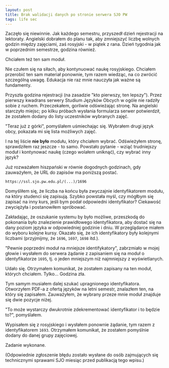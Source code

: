 ```yaml
---
layout: post
title: Brak walidacji danych po stronie serwera SJO PW
tags: life sec
---
```


Zaczęło się niewinnie. Jak każdego semestru, przyszedł dzień rejestracji na lektoraty. Angielski dobrałem do planu tak, aby zmniejszyć liczbę wolnych godzin między zajęciami, zaś rosyjski - w piątek z rana. Dzień tygodnia jak w poprzednim semestrze, godzina również.

Chciałem też ten sam moduł.

Nie czułem się na siłach, aby kontynuować naukę rosyjskiego. Chciałem przerobić ten sam materiał ponownie, tym razem wiedząc, na co zwrócić szczególną uwagę. Edukacja nie raz mnie nauczyła jak ważne są fundamenty.

Przyszła godzina rejestracji (na zasadzie "kto pierwszy, ten lepszy"). Przez pierwszy kwadrans serwery Studium Języków Obcych w ogóle nie radziły sobie z ruchem. Przeczekałem, gorliwie odświeżając stronę. Na angielski starczyło miejsc; po kilku próbach wysłania formularza serwer potwierdził, że zostałem dodany do listy uczestników wybranych zajęć.

"Teraz już z górki", pomyślałem uśmiechając się. Wybrałem drugi język obcy, pokazała mi się lista możliwych zajęć.

I na tej liście **nie było** modułu, który chciałem wybrać. Odświeżyłem stronę, sprawdziłem raz jeszcze - to samo. Powstało pytanie - wziąć trudniejszy moduł i kontynować naukę (czego wolałem uniknąć), czy wybrać inny język?

Już rozważałem hiszpański w równie dogodnych godzinach, gdy zauważyłem, że URL do zapisów ma poniższą postać.

```
https://ssl.sjo.pw.edu.pl/(...)/1696
```

Domyśliłem się, że liczba na końcu była zwyczajnie identyfikatorem modułu, na który studenci się zapisują. Szybko powstała myśl, czy mógłbym się zapisać na inny kurs, jeśli bym podał odpowiedni identyfikator? Ciekawość zwyciężyła i postanowiłem spróbować.

Zakładając, że oszukanie systemu by było możliwe, przeszkodą do pokonania było znalezienie prawidłowego identyfikatora, aby dostać się na dany poziom języka w odpowiedniej godzinie i dniu. W przeglądarce miałem do wyboru kolejne kursy. Okazało się, że ich identyfikatory były kolejnymi liczbami (przyjmijmy, że `1696`, `1697`, `1698` itd.).

"Pewnie poprzedni moduł na mniejsze identifykatory", zabrzmiało w mojej głowie i wysłałem do serwera żądanie z zapisaniem się na moduł o identyfikatorze `1695`, tj. o jeden mniejszym niż najmniejszy z wyświetlanych.

Udało się. Otrzymałem komunikat, że zostałem zapisany na ten moduł, których chciałem. Tylko... Godzina zła.

Tym samym musiałem dalej szukać upragnionego identyfikatora. Otworzyłem PDF-a z ofertą języków na letni semestr, znalazłem ten, na który się zapisałem. Zauważyłem, że wybrany przeze mnie moduł znajduje się dwie pozycje niżej.

"To może wystarczy dwukrotnie zdekrementować identyfikator i to będzie to?", pomyślałem.

Wypisałem się z rosyjskiego i wysłałem ponownie żądanie, tym razem z identyfikatorem `1693`. Otrzymałem komunikat, że zostałem pomyślnie dodany do danej grupy zajęciowej.

Zadanie wykonane.

(Odpowiednie zgłoszenie błędu zostało wysłane do osób zajmujących się technicznymi sprawami SJO miesiąc przed publikacją tego wpisu.)
